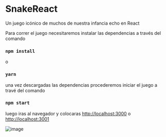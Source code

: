 # SnakeReact
Un juego icónico de muchos de nuestra infancia echo en React 

Para correr el juego necesitaremos instalar las dependencias a través del comando 
### `npm install`
o 

### `yarn`

una vez descargadas las dependencias procederemos iniciar el juego
a travé del comando 

### `npm start`

luego iras al navegador y colocaras  [http://localhost:3000](http://localhost:3000)  o  [http://localhost:3001](http://localhost:3001) 

![image](https://user-images.githubusercontent.com/121703302/210159408-7869ffa2-f2de-4ed9-9826-12493c407e65.png)
